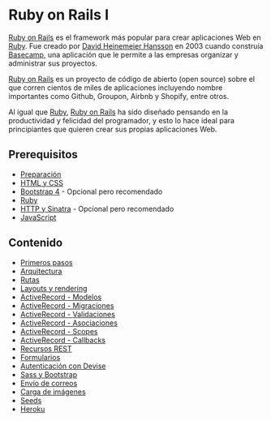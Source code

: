 # Ruby on Rails I

[Ruby on Rails](http://rubyonrails.org/) es el framework más popular para crear aplicaciones Web en [Ruby](https://www.ruby-lang.org/). Fue creado por [David Heinemeier Hansson](http://david.heinemeierhansson.com/) en 2003 cuando construía [Basecamp](https://basecamp.com/), una aplicación que le permite a las empresas organizar y administrar sus proyectos.

[Ruby on Rails](http://rubyonrails.org/) es un proyecto de código de abierto \(open source\) sobre el que corren cientos de miles de aplicaciones incluyendo nombre importantes como Github, Groupon, Airbnb y Shopify, entre otros.

Al igual que [Ruby](https://www.ruby-lang.org/), [Ruby on Rails](http://rubyonrails.org/) ha sido diseñado pensando en la productividad y felicidad del programador, y esto lo hace ideal para principiantes que quieren crear sus propias aplicaciones Web.

## Prerequisitos

* [Preparación](../preparacion/)
* [HTML y CSS](../html-y-css/)
* [Bootstrap 4](../bootstrap-4/) - Opcional pero recomendado
* [Ruby](../ruby/)
* [HTTP y Sinatra](../http-y-sinatra/) - Opcional pero recomendado
* [JavaScript](../javascript/)

## Contenido

* [Primeros pasos](primeros-pasos.md)
* [Arquitectura](arquitectura.md)
* [Rutas](rutas.md)
* [Layouts y rendering](layouts-y-rendering.md)
* [ActiveRecord - Modelos](activerecord-modelos.md)
* [ActiveRecord - Migraciones](activerecord-migraciones.md)
* [ActiveRecord - Validaciones](activerecord-validaciones.md)
* [ActiveRecord - Asociaciones](activerecord-asociaciones.md)
* [ActiveRecord - Scopes](activerecord-scopes.md)
* [ActiveRecord - Callbacks](activerecord-callbacks.md)
* [Recursos REST](recursos-rest.md)
* [Formularios](formularios.md)
* [Autenticación con Devise](devise.md)
* [Sass y Bootstrap](sass-y-bootstrap.md)
* [Envío de correos](envio-de-correos.md)
* [Carga de imágenes](carga-de-imagenes.md)
* [Seeds](seeds.md)
* [Heroku](heroku.md)
